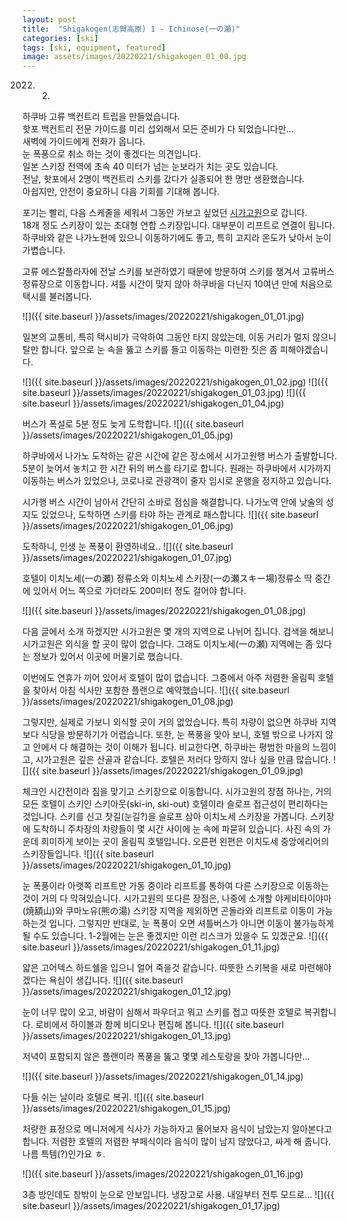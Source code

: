 ```yaml
---
layout: post
title:  "Shigakogen(志賀高原) 1 - Ichinose(一の瀬)"
categories: [ski]
tags: [ski, equipment, featured]
image: assets/images/20220221/shigakogen_01_00.jpg
---
```

2022. 2.

하쿠바 고류 백컨트리 트립을 만들었습니다. <br> 
핫포 백컨트리 전문 가이드를 미리 섭외해서 모든 준비가 다 되었습니다만...<br>
새벽에 가이드에게 전화가 옵니다.<br>
눈 폭풍으로 취소 하는 것이 좋겠다는 의견입니다.<br>
일본 스키장 전역에 초속 40 미터가 넘는 눈보라가 치는 곳도 있습니다.<br>
전날, 핫포에서 2명이 백컨트리 스키를 갔다가 실종되어 한 명만 생환했습니다.<br>
아쉽지만, 안전이 중요하니 다음 기회를 기대해 봅니다.<br>

포기는 빨리, 다음 스케줄을 세워서 그동안 가보고 싶었던 [시가고원][shiga1]으로 갑니다.<br>
18개 정도 스키장이 있는 초대형 연합 스키장입니다.
대부분이 리프트로 연결이 됩니다.
하쿠바와 같은 나가노현에 있으니 이동하기에도 좋고, 특히 고지라 온도가 낮아서 눈이 가볍습니다.

고류 에스칼플라자에 전날 스키를 보관하였기 때문에 방문하여 스키를 챙겨서 고류버스 정류장으로 이동합니다.
셔틀 시간이 맞지 않아 하쿠바을 다닌지 10여년 만에 처음으로 택시를 불러봅니다.

![]({{ site.baseurl }}/assets/images/20220221/shigakogen_01_01.jpg)

일본의 교통비, 특히 택시비가 극악하여 그동안 타지 않았는데, 이동 거리가 멀지 않으니 탈만 합니다.
앞으로 눈 속을 뚫고 스키를 들고 이동하는 미련한 짓은 좀 피해야겠습니다.

![]({{ site.baseurl }}/assets/images/20220221/shigakogen_01_02.jpg)
![]({{ site.baseurl }}/assets/images/20220221/shigakogen_01_03.jpg)
![]({{ site.baseurl }}/assets/images/20220221/shigakogen_01_04.jpg)

버스가 폭설로 5분 정도 늦게 도학합니다.
![]({{ site.baseurl }}/assets/images/20220221/shigakogen_01_05.jpg)

하쿠바에서 나가노 도착하는 같은 시간에 같은 장소에서 시가고원행 버스가 출발합니다.
5분이 늦어서 놓치고 한 시간 뒤의 버스를 타기로 합니다.
원래는 하쿠바에서 시가까지 이동하는 버스가 있었으나, 코로나로 관광객이 줄자 임시로 운행을 정지하고 있습니다.

시가행 버스 시간이 남아서 간단히 소바로 점심을 해결합니다.
나가노역 안에 낮술의 성지도 있었으나, 도착하면 스키를 타야 하는 관계로 패스합니다.
![]({{ site.baseurl }}/assets/images/20220221/shigakogen_01_06.jpg)

도착하니, 인생 눈 폭풍이 환영하네요..
![]({{ site.baseurl }}/assets/images/20220221/shigakogen_01_07.jpg)

호텔이 이치노세(一の瀬) 정류소와 이치노세 스키장(一の瀬スキー場)정류소 딱 중간에 있어서 어느 쪽으로 가더라도 200미터 정도 걸어야 합니다.

![]({{ site.baseurl }}/assets/images/20220221/shigakogen_01_08.jpg)

다음 글에서 소개 하겠지만 시가고원은 몇 개의 지역으로 나뉘어 집니다.
검색을 해보니 시가고원은 외식을 할 곳이 많이 없습니다.
그래도 이치노세(一の瀬) 지역에는 좀 있다는 정보가 있어서 이곳에 머물기로 했습니다.

이번에도 연휴가 끼어 있어서 호텔이 많이 없습니다.
그중에서 아주 저렴한 올림픽 호텔을 찾아서 아침 식사만 포함한 플랜으로 예약했습니다.
![]({{ site.baseurl }}/assets/images/20220221/shigakogen_01_08.jpg)

그렇지만, 실제로 가보니 외식할 곳이 거의 없었습니다. 특히 차량이 없으면 하쿠바 지역보다 식당을 방문하기가 어렵습니다.
또한, 눈 폭풍을 맞아 보니, 호텔 밖으로 나가지 않고 안에서 다 해결하는 것이 이해가 됩니다.
비교한다면, 하쿠바는 평범한 마을의 느낌이고, 시가고원은 깊은 산골과 같습니다.
호텔은 저러다 망하지 않나 싶을 만큼 많습니다.
![]({{ site.baseurl }}/assets/images/20220221/shigakogen_01_09.jpg)

체크인 시간전이라 짐을 맞기고 스키장으로 이동합니다.
시가고원의 장점 하나는, 거의 모든 호텔이 스키인 스키아웃(ski-in, ski-out) 호텔이라 슬로프 접근성이 편리하다는 것입니다.
스키를 신고 찻길(눈길?)을 슬로프 삼아 이치노세 스키장을 가봅니다.
스키장에 도착하니 주차장의 차량들이 몇 시간 사이에 눈 속에 파묻혀 있습니다.
사진 속의 가운데 희미하게 보이는 곳이 올림픽 호텔입니다.
오른편 왼편은 이치도세 중앙에리어의 스키장들입니다.
![]({{ site.baseurl }}/assets/images/20220221/shigakogen_01_10.jpg)

눈 폭풍이라 아랫쪽 리프트만 가동 중이라 리프트를 통하여 다른 스키장으로 이동하는 것이 거의 다 막혀있습니다.
시가고원의 또다른 장점은, 나중에 소개할 야케비타이야마(焼額山)와 쿠마노유(熊の湯) 스키장 지역을 제외하면 곤돌라와 리프트로 이동이 가능하는것 입니다.
그렇지만 반대로, 눈 폭풍이 오면 셔틀버스가 아니면 이동이 불가능하게 될 수도 있습니다. 
1-2월에는 눈은 좋겠지만 이런 리스크가 있을수 도 있겠군요.
![]({{ site.baseurl }}/assets/images/20220221/shigakogen_01_11.jpg)

얇은 고어텍스 하드쉘을 입으니 얼어 죽을것 같습니다. 따뜻한 스키복을 새로 마련해야겠다는 욕심이 생깁니다.
![]({{ site.baseurl }}/assets/images/20220221/shigakogen_01_12.jpg)

눈이 너무 많이 오고, 바람이 심해서 파우더고 뭐고 스키를 접고 따뜻한 호텔로 복귀합니다.
로비에서 하이볼과 함께 비디오나 편집해 봅니다.
![]({{ site.baseurl }}/assets/images/20220221/shigakogen_01_13.jpg)

저녁이 포함되지 않은 플랜이라 폭풍을 뚫고 몇몇 레스토랑을 찾아 가봅니다만...

![]({{ site.baseurl }}/assets/images/20220221/shigakogen_01_14.jpg)

다들 쉬는 날이라 호텔로 복귀.
![]({{ site.baseurl }}/assets/images/20220221/shigakogen_01_15.jpg)

처량한 표정으로 메니저에게 식사가 가능하자고 물어보자 음식이 남았는지 알아본다고 합니다.
저렴한 호텔의 저렴한 부페식이라 음식이 많이 남지 않았다고, 싸게 해 줍니다.
나름 특템(?)인가요 ㅎ.

![]({{ site.baseurl }}/assets/images/20220221/shigakogen_01_16.jpg)

3층 방인데도 창밖이 눈으로 안보입니다.
냉장고로 사용.
내일부터 전투 모드로...
![]({{ site.baseurl }}/assets/images/20220221/shigakogen_01_17.jpg)


[shiga1]: https://www.shigakogen-ski.or.jp

[shiga2]: https://shigakogen.co.jp/highlight/ichinosefamily
